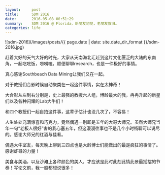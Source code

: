 ```yaml
---
layout:     post
title:     	SDM 2016
date:       2016-05-08 00:51:29
summary:    SDM 2016 @ Florida，新朋友初见，老朋友叙旧。
categories: life 
---
```


![sdm-2016](/images/posts/{{ page.date | date: site.date_dir_format }}/sdm-2016.jpg)


赶着大好的天气大好的时光，大家从天南海北汇赶到这片文化匮乏的大陆的东南角，一起吃吃饭，唠唠嗑，顺便聊聊research，也是一件极好的事情。

真心感谢Southbeach Data Mining让我们又在一起。

对于教授们合影时候自动聚类在一起这件事情，实在太神奇！

大合影从左到右分别是，史上最强的教授六人组，博龄最大的我，冉冉升起的新星们以及各种闪耀的Lab大牛们！

和四个教授们一起自拍这件事，这辈子估计也没几次了，不容易！

人生处处充满惊喜和巧克力，竟然偶遇一别即是五年的大哥大师兄。虽然大师兄当年一句“老板人很好”害的我心塞五年，但这漫漫往事也不是几个小时畅聊可以说尽的。感谢大师兄的红酒与佳肴。

偶遇大牛室友，每天晚上聊到三四点也是大龄博士们能做出的最是疯狂的事情了。感谢虾哥的力量！

美食与美酒，以及沙滩上各种颜色的美人，才应该是此时此刻此情此景最摇摆的节奏！写论文前，我一般都想说很多！
